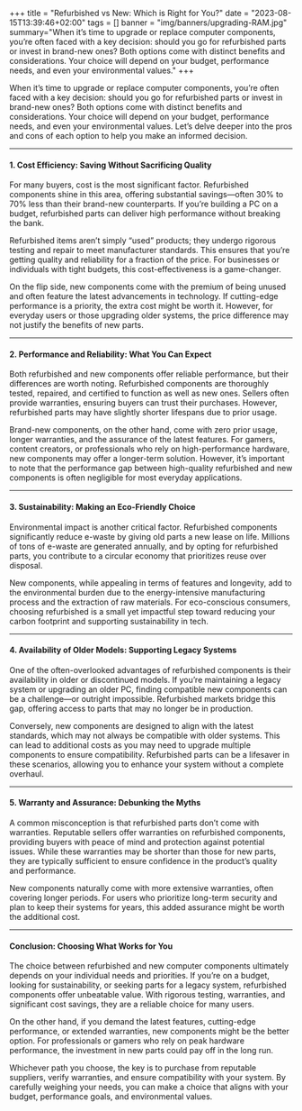 +++
title = "Refurbished vs New: Which is Right for You?"
date = "2023-08-15T13:39:46+02:00"
tags = []
banner = "img/banners/upgrading-RAM.jpg"
summary="When it’s time to upgrade or replace computer components, you’re often faced with a key decision: should you go for refurbished parts or invest in brand-new ones? Both options come with distinct benefits and considerations. Your choice will depend on your budget, performance needs, and even your environmental values."
+++


When it’s time to upgrade or replace computer components, you’re often faced with a key decision: should you go for refurbished parts or invest in brand-new ones? Both options come with distinct benefits and considerations. Your choice will depend on your budget, performance needs, and even your environmental values. Let’s delve deeper into the pros and cons of each option to help you make an informed decision.  

---

#### **1. Cost Efficiency: Saving Without Sacrificing Quality**  
For many buyers, cost is the most significant factor. Refurbished components shine in this area, offering substantial savings—often 30% to 70% less than their brand-new counterparts. If you’re building a PC on a budget, refurbished parts can deliver high performance without breaking the bank.  

Refurbished items aren’t simply “used” products; they undergo rigorous testing and repair to meet manufacturer standards. This ensures that you’re getting quality and reliability for a fraction of the price. For businesses or individuals with tight budgets, this cost-effectiveness is a game-changer.  

On the flip side, new components come with the premium of being unused and often feature the latest advancements in technology. If cutting-edge performance is a priority, the extra cost might be worth it. However, for everyday users or those upgrading older systems, the price difference may not justify the benefits of new parts.  

---

#### **2. Performance and Reliability: What You Can Expect**  
Both refurbished and new components offer reliable performance, but their differences are worth noting. Refurbished components are thoroughly tested, repaired, and certified to function as well as new ones. Sellers often provide warranties, ensuring buyers can trust their purchases. However, refurbished parts may have slightly shorter lifespans due to prior usage.  

Brand-new components, on the other hand, come with zero prior usage, longer warranties, and the assurance of the latest features. For gamers, content creators, or professionals who rely on high-performance hardware, new components may offer a longer-term solution. However, it’s important to note that the performance gap between high-quality refurbished and new components is often negligible for most everyday applications.  

---

#### **3. Sustainability: Making an Eco-Friendly Choice**  
Environmental impact is another critical factor. Refurbished components significantly reduce e-waste by giving old parts a new lease on life. Millions of tons of e-waste are generated annually, and by opting for refurbished parts, you contribute to a circular economy that prioritizes reuse over disposal.  

New components, while appealing in terms of features and longevity, add to the environmental burden due to the energy-intensive manufacturing process and the extraction of raw materials. For eco-conscious consumers, choosing refurbished is a small yet impactful step toward reducing your carbon footprint and supporting sustainability in tech.  

---

#### **4. Availability of Older Models: Supporting Legacy Systems**  
One of the often-overlooked advantages of refurbished components is their availability in older or discontinued models. If you’re maintaining a legacy system or upgrading an older PC, finding compatible new components can be a challenge—or outright impossible. Refurbished markets bridge this gap, offering access to parts that may no longer be in production.  

Conversely, new components are designed to align with the latest standards, which may not always be compatible with older systems. This can lead to additional costs as you may need to upgrade multiple components to ensure compatibility. Refurbished parts can be a lifesaver in these scenarios, allowing you to enhance your system without a complete overhaul.  

---

#### **5. Warranty and Assurance: Debunking the Myths**  
A common misconception is that refurbished parts don’t come with warranties. Reputable sellers offer warranties on refurbished components, providing buyers with peace of mind and protection against potential issues. While these warranties may be shorter than those for new parts, they are typically sufficient to ensure confidence in the product’s quality and performance.  

New components naturally come with more extensive warranties, often covering longer periods. For users who prioritize long-term security and plan to keep their systems for years, this added assurance might be worth the additional cost.  

---

#### **Conclusion: Choosing What Works for You**  
The choice between refurbished and new computer components ultimately depends on your individual needs and priorities. If you’re on a budget, looking for sustainability, or seeking parts for a legacy system, refurbished components offer unbeatable value. With rigorous testing, warranties, and significant cost savings, they are a reliable choice for many users.  

On the other hand, if you demand the latest features, cutting-edge performance, or extended warranties, new components might be the better option. For professionals or gamers who rely on peak hardware performance, the investment in new parts could pay off in the long run.  

Whichever path you choose, the key is to purchase from reputable suppliers, verify warranties, and ensure compatibility with your system. By carefully weighing your needs, you can make a choice that aligns with your budget, performance goals, and environmental values.  
